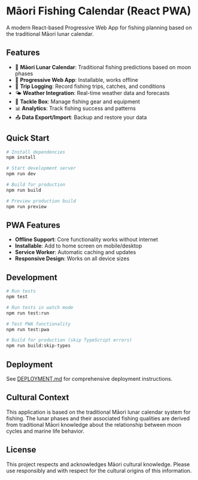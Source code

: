 # Māori Fishing Calendar (React PWA)

A modern React-based Progressive Web App for fishing planning based on the traditional Māori lunar calendar.

## Features

- 🌙 **Māori Lunar Calendar**: Traditional fishing predictions based on moon phases
- 📱 **Progressive Web App**: Installable, works offline
- 🎣 **Trip Logging**: Record fishing trips, catches, and conditions
- 🌤️ **Weather Integration**: Real-time weather data and forecasts
- 🧰 **Tackle Box**: Manage fishing gear and equipment
- 📊 **Analytics**: Track fishing success and patterns
- 📤 **Data Export/Import**: Backup and restore your data

## Quick Start

```bash
# Install dependencies
npm install

# Start development server
npm run dev

# Build for production
npm run build

# Preview production build
npm run preview
```

## PWA Features

- **Offline Support**: Core functionality works without internet
- **Installable**: Add to home screen on mobile/desktop
- **Service Worker**: Automatic caching and updates
- **Responsive Design**: Works on all device sizes

## Development

```bash
# Run tests
npm test

# Run tests in watch mode
npm run test:run

# Test PWA functionality
npm run test:pwa

# Build for production (skip TypeScript errors)
npm run build:skip-types
```

## Deployment

See [DEPLOYMENT.md](./DEPLOYMENT.md) for comprehensive deployment instructions.

## Cultural Context

This application is based on the traditional Māori lunar calendar system for fishing. The lunar phases and their associated fishing qualities are derived from traditional Māori knowledge about the relationship between moon cycles and marine life behavior.

## License

This project respects and acknowledges Māori cultural knowledge. Please use responsibly and with respect for the cultural origins of this information.
